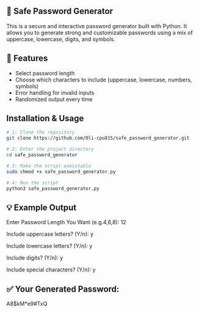 ## 🔐 Safe Password Generator

This is a secure and interactive password generator built with Python. It allows you to generate strong and customizable passwords using a mix of uppercase, lowercase, digits, and symbols.

## 📌 Features

- Select password length
- Choose which characters to include (uppercase, lowercase, numbers, symbols)
- Error handling for invalid inputs
- Randomized output every time


## Installation & Usage

```bash
# 1: Clone the repository
git clone https://github.com/Oli-cpu815/safe_password_generator.git

# 2: Enter the project directory
cd safe_password_generator

# 3: Make the script executable
sudo chmod +x safe_password_generator.py

# 4: Run the script
python3 safe_password_generator.py
```

## 💡 Example Output

Enter Password Length You Want (e.g.4,6,8): 12

Include uppercase letters? (Y/n): y

Include lowercase letters? (Y/n): y

Include digits? (Y/n): y

Include special characters? (Y/n): y

## ✅ Your Generated Password:

A8$kM*e9#TxQ
